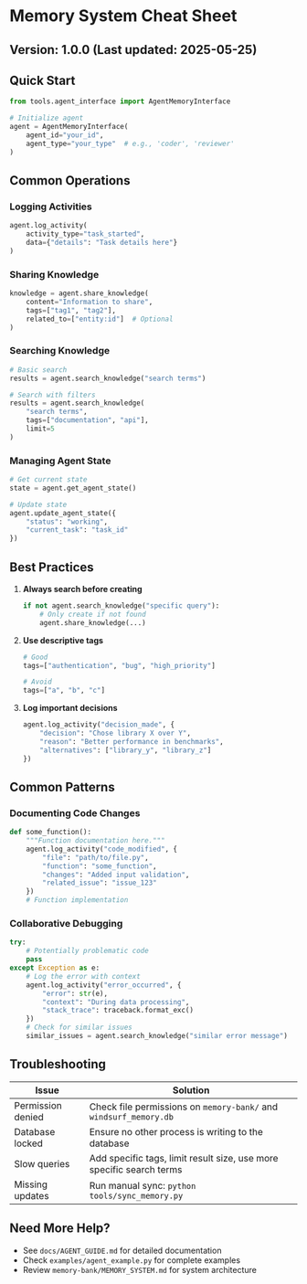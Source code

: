 # Memory System Cheat Sheet

## Version: 1.0.0 (Last updated: 2025-05-25)

## Quick Start

```python
from tools.agent_interface import AgentMemoryInterface

# Initialize agent
agent = AgentMemoryInterface(
    agent_id="your_id",
    agent_type="your_type"  # e.g., 'coder', 'reviewer'
)
```

## Common Operations

### Logging Activities

```python
agent.log_activity(
    activity_type="task_started",
    data={"details": "Task details here"}
)
```

### Sharing Knowledge

```python
knowledge = agent.share_knowledge(
    content="Information to share",
    tags=["tag1", "tag2"],
    related_to=["entity:id"]  # Optional
)
```

### Searching Knowledge

```python
# Basic search
results = agent.search_knowledge("search terms")

# Search with filters
results = agent.search_knowledge(
    "search terms",
    tags=["documentation", "api"],
    limit=5
)
```

### Managing Agent State

```python
# Get current state
state = agent.get_agent_state()

# Update state
agent.update_agent_state({
    "status": "working",
    "current_task": "task_id"
})
```

## Best Practices

1. **Always search before creating**

   ```python
   if not agent.search_knowledge("specific query"):
       # Only create if not found
       agent.share_knowledge(...)
   ```

2. **Use descriptive tags**

   ```python
   # Good
   tags=["authentication", "bug", "high_priority"]
   
   # Avoid
   tags=["a", "b", "c"]
   ```

3. **Log important decisions**

   ```python
   agent.log_activity("decision_made", {
       "decision": "Chose library X over Y",
       "reason": "Better performance in benchmarks",
       "alternatives": ["library_y", "library_z"]
   })
   ```

## Common Patterns

### Documenting Code Changes

```python
def some_function():
    """Function documentation here."""
    agent.log_activity("code_modified", {
        "file": "path/to/file.py",
        "function": "some_function",
        "changes": "Added input validation",
        "related_issue": "issue_123"
    })
    # Function implementation
```

### Collaborative Debugging

```python
try:
    # Potentially problematic code
    pass
except Exception as e:
    # Log the error with context
    agent.log_activity("error_occurred", {
        "error": str(e),
        "context": "During data processing",
        "stack_trace": traceback.format_exc()
    })
    # Check for similar issues
    similar_issues = agent.search_knowledge("similar error message")
```

## Troubleshooting

| Issue | Solution |
|-------|----------|
| Permission denied | Check file permissions on `memory-bank/` and `windsurf_memory.db` |
| Database locked | Ensure no other process is writing to the database |
| Slow queries | Add specific tags, limit result size, use more specific search terms |
| Missing updates | Run manual sync: `python tools/sync_memory.py` |

## Need More Help?

- See `docs/AGENT_GUIDE.md` for detailed documentation
- Check `examples/agent_example.py` for complete examples
- Review `memory-bank/MEMORY_SYSTEM.md` for system architecture
